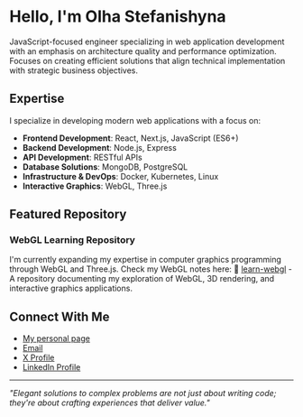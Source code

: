 # Hello, I'm Olha Stefanishyna

JavaScript-focused engineer specializing in web application development with an emphasis on architecture quality and performance optimization. Focuses on creating efficient solutions that align technical implementation with strategic business objectives.

## Expertise

I specialize in developing modern web applications with a focus on:
- **Frontend Development**: React, Next.js, JavaScript (ES6+)
- **Backend Development**: Node.js, Express
- **API Development**: RESTful APIs
- **Database Solutions**: MongoDB, PostgreSQL
- **Infrastructure & DevOps**: Docker, Kubernetes, Linux
- **Interactive Graphics**: WebGL, Three.js

## Featured Repository

### WebGL Learning Repository

I'm currently expanding my expertise in computer graphics programming through WebGL and Three.js. Check my WebGL notes here:
🔗 <a href="https://github.com/ostefani/learn-webgl" target="_blank" rel="noopener noreferrer">learn-webgl</a> - A repository documenting my exploration of WebGL, 3D rendering, and interactive graphics applications.

## Connect With Me

- <a href="https://ostefani.dev" target="_blank" rel="noopener noreferrer">My personal page</a>
- <a href="mailto:me@ostefani.aleeas.com">Email</a>
- <a href="https://x.com/o_stefanishyna" target="_blank" rel="noopener noreferrer">X Profile</a>
- <a href="https://www.linkedin.com/in/ostefani/" target="_blank" rel="noopener noreferrer">LinkedIn Profile</a>

---
*"Elegant solutions to complex problems are not just about writing code; they're about crafting experiences that deliver value."*
